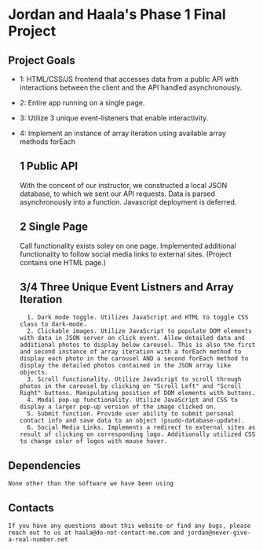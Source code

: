 # Jordan and Haala's Phase 1 Final Project 

## Project Goals

- 1: HTML/CSS/JS frontend that accesses data from a public API with interactions between the client and the API handled asynchronously.

- 2: Entire app running on a single page.

- 3: Utilize 3 unique event-listeners that enable interactivity.

- 4: Implement an instance of array iteration using available array methods 
    forEach


    ## 1 Public API

    With the concent of our instructor, we constructed a local JSON database, to which we sent our API requests. Data is parsed asynchronously into a function.  Javascript deployment is deferred. 

    ## 2 Single Page

    Call functionality exists soley on one page. Implemented additional functionality to follow social media links to external sites. (Project contains one HTML page.)

    ## 3/4 Three Unique Event Listners and Array Iteration 
        1. Dark mode toggle. Utilizes JavaScript and HTML to toggle CSS class to dark-mode.
        2. Clickable images. Utilize JavaScript to populate DOM elements with data in JSON server on click event. Allow detailed data and additional photos to display below carousel. This is also the first and second instance of array iteration with a forEach method to display each photo in the carousel AND a second forEach method to display the detailed photos contained in the JSON array like objects.
        3. Scroll functionality. Utilize JavaScript to scroll through photos in the carousel by clicking on "Scroll Left" and "Scroll Right" buttons. Manipulating position of DOM elements with buttons.
        4. Modal pop-up functionality. Utilize JavaScript and CSS to display a larger pop-up version of the image clicked on. 
        5. Submit function. Provide user ability to submit personal contact info and save data to an object (psudo-database-update).
        6. Social Media Links. Implements a redirect to external sites as result of clicking on corresponding logo. Additionally utilized CSS to change color of logos with mouse hover. 

## Dependencies 
    None other than the software we have been using

## Contacts 
    If you have any questions about this website or find any bugs, please reach out to us at haala@do-not-contact-me.com and jordan@never-give-a-real-number.net